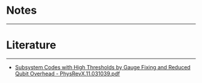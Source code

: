 # Notes
---






# Literature 
---
- [Subsystem Codes with High Thresholds by Gauge Fixing and Reduced Qubit Overhead - PhysRevX.11.031039.pdf](https://journals.aps.org/prx/pdf/10.1103/PhysRevX.11.031039)


